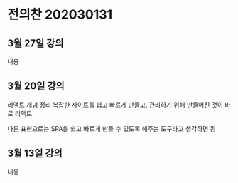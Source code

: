 # 전의찬 202030131

## 3월 27일 강의

내용

## 3월 20일 강의

리액트 개념 정리
복잡한 사이트를 쉽고 빠르게 만들고, 관리하기 위해 만들어진 것이 바로 리액트

다른 표현으로는 SPA를 쉽고 빠르게 만들 수 있도록 해주는 도구라고 생각하면 됨

## 3월 13일 강의

내용
